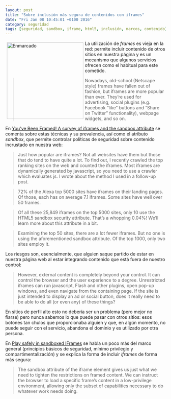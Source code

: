 ```yaml
---
layout: post
title: "Sobre inclusión más segura de contenidos con iframes"
date: "Fri Jan 08 10:45:01 +0100 2016"
category: seguridad
tags: [seguridad, sandbox, iframe, html5, inclusión, marcos, contenido]
---
```





<a href="https://lh3.googleusercontent.com/Ai47q5eskdaVA1b9na4nXbhDp7LzgN10AUE1pMuIanfkyeC4wDxCM5OH15jyuNDZcZrF=w1680-h1050-no" title="Enmarcado"><img src="https://plus.google.com/u/1/photos/photo/112862240851570159916/6237348164241243442" width="240"  alt="Enmarcado" style="float:left; margin:5px"></a>
La utilización de *frames* es vieja en la red: permite incluir contenido de otros sitios en nuestra página y es un mecanismo que algunos servicios ofrecen como el habitual para este cometido. 

> Nowadays, old-school (Netscape style) frames have fallen out of fashion, but iframes are more popular than ever. They’re used for advertising, social plugins (e.g. Facebook “like” buttons and “Share on Twitter” functionality), webpage widgets, and so on.

En [You've Been Framed!  A survey of iframes and the sandbox attribute](http://www.debug.is/2015/04/15/youve-been-framed/) se comenta sobre estas técnicas y su prevalencia, así como el atributo *sandbox*, que permite controlar políticas de seguridad sobre contenido incrustado en nuestra web:

> Just how popular are iframes? Not all websites have them but those that do tend to have quite a lot. To find out, I recently crawled the top ranking sites on the web and counted the iframes. Most iframes are dynamically generated by javascript, so you need to use a crawler which evaluates js. I wrote about the method I used in a follow-up post.

> 72% of the Alexa top 5000 sites have iframes on their landing pages. Of those, each has on average 7.1 iframes. Some sites have well over 50 frames.

> Of all these 25,849 iframes on the top 5000 sites, only 10 use the HTML5 sandbox security attribute. That’s a whopping 0.04%! We’ll learn more about this attribute in a bit.

> Examining the top 50 sites, there are a lot fewer iframes. But no one is using the aforementioned sandbox attribute. Of the top 1000, only two sites employ it.

Los riesgos son, esencialmente, que alguien saque partido de estar en nuestra página web al estar integrando contenido que está fuera de nuestro control:

>  However, external content is completely beyond your control. It can control the browser and the user experience to a degree. Unrestricted iframes can run javascript, Flash and other plugins, open pop-up windows, and even navigate from the containing page. If the site is just intended to display an ad or social button, does it really need to be able to do all (or even any) of these things?

En sitios de perfil alto esto no debería ser un problema (pero mejor no fiarse) pero nunca sabemos lo que puede pasar con otros sitios: esos botones tan chulos que proporcionaba alguien y que, en algún momento, no puede seguir con el servicio, abandona el dominio y es utilizado por otra persona.

En [Play safely in sandboxed IFrames](http://www.html5rocks.com/en/tutorials/security/sandboxed-iframes/) se habla  un poco más del marco general (principios básicos de seguridad, mínimo privilegio y compartimentalización) y se explica la forma de incluir *iframes* de forma más segura:

> The sandbox attribute of the iframe element gives us just what we need to tighten the restrictions on framed content. We can instruct the browser to load a specific frame’s content in a low-privilege environment, allowing only the subset of capabilities necessary to do whatever work needs doing.
